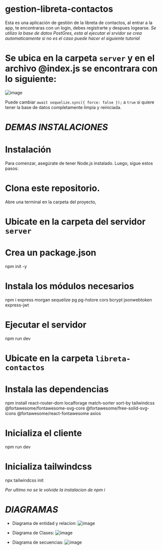# gestion-libreta-contactos
Esta es una aplicación de gestión de la libreta de contactos, al entrar a la app, te encontraras con un login, debes registrarte y despues logearse. *Se utilizo la base de datos PostGres, esta al ejecutar el srvidor se crea automaticamente si no es el caso puede hacer el siguiente tutorial*

# Se ubica en la carpeta `server` y en el archivo @index.js se encontrara con lo siguiente:
![image](https://github.com/SebasSolano/gestion-libreta-contactos/assets/99377039/39e441e0-7aa8-4e70-ad43-8d01cb60fb20)

 Puede cambiar `await sequelize.sync({ force: false });` a `true` si quiere tener la base de datos completamente limpia y reiniciada.

# *DEMAS INSTALACIONES*

# Instalación
Para comenzar, asegúrate de tener Node.js instalado. Luego, sigue estos pasos:

# Clona este repositorio.
Abre una terminal en la carpeta del proyecto,

# Ubicate en la carpeta del servidor `server`

# Crea un package.json
npm init -y

# Instala los módulos necesarios
npm i express morgan sequelize pg pg-hstore cors bcrypt jsonwebtoken express-jwt

# Ejecutar el servidor
npm run dev

# Ubicate en la carpeta `libreta-contactos`

# Instala las dependencias
npm install react-router-dom localforage match-sorter sort-by tailwindcss @fortawesome/fontawesome-svg-core @fortawesome/free-solid-svg-icons @fortawesome/react-fontawesome axios

# Inicializa el cliente 
npm run dev

# Inicializa tailwindcss
npx tailwindcss init

*Por ultimo no se le volvide la instalacion de npm i*

# *DIAGRAMAS*

- Diagrama de entidad y relacion:
![image](https://github.com/SebasSolano/gestion-libreta-contactos/assets/99377039/92b28ffa-3628-4c1c-a68b-69b3f45ab8ae)

- Diagrama de Clases:
![image](https://github.com/SebasSolano/gestion-libreta-contactos/assets/99377039/30364e47-0827-4be8-bf22-847535870a7e)

- Diagrama de secuencias:
![image](https://github.com/SebasSolano/gestion-libreta-contactos/assets/99377039/2df36c99-071c-455c-909d-aea4a0dc246c)






